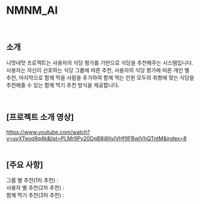 # NMNM_AI  
<br>  

## 소개
니맛내맛 프로젝트는 사용자의 식당 평가를 기반으로 식당을 추천해주는 시스템입니다. 사용자는 자신이 선호하는 식당 그룹에 따른 추천, 사용자의 식당 평가에 따른 개인 별 추천, 마지막으로 함께 먹을 사람을 추가하여 함께 먹는 인원 모두의 취향에 맞는 식당을 추천해줄 수 있는 함께 먹기 추천 방식을 제공합니다.  
  
<br>  

## [프로젝트 소개 영상]  
https://www.youtube.com/watch?v=uyXTeoq9q4k&list=PLMr9Py20DqB8j8IIyIVHf9FBwlVhQTntM&index=8  
<br>  
## [주요 사항]
그룹 별 추천(1차 추천) :  
사용자 별 추천(2차 추천) :  
함께 먹기 추천(3차 추천) :  
